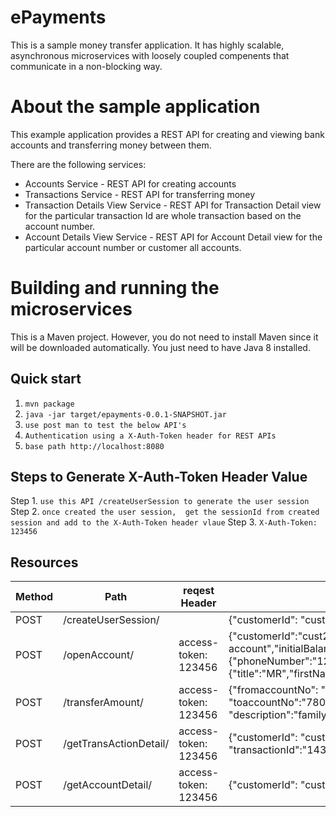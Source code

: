 # ePayments

   This is a sample money transfer application. It has highly scalable,
   asynchronous microservices with loosely coupled compenents that communicate in a non-blocking way.

# About the sample application
   This example application provides a REST API for creating and viewing bank accounts and transferring money between them.

There are the following  services:

* Accounts Service - REST API for creating accounts
* Transactions Service - REST API for transferring money
* Transaction Details View Service  - REST API for Transaction Detail view for the particular transaction Id are whole transaction based on the account number.
* Account Details View Service  - REST API for Account Detail view for the particular account number or customer all accounts.

# Building and running the microservices

This is a Maven project.
However, you do not need to install Maven since it will be downloaded automatically.
You just need to have Java 8 installed.

Quick start
-----------
1. `mvn package`
2. `java -jar target/epayments-0.0.1-SNAPSHOT.jar`
3. `use post man to test the below API's `
4. `Authentication using a X-Auth-Token header for REST APIs`
5. `base path http://localhost:8080`

Steps to Generate X-Auth-Token Header Value
--------------------------------------------
Step 1. `use this API /createUserSession to generate the user session`
Step 2. `once created the user session,  get the sessionId from created session and add to the X-Auth-Token header vlaue`
Step 3. `X-Auth-Token: 123456` 


## Resources

  Method  | Path                   |reqest Header        |     request payload                        
|-------- |----------------------- |-------------------- |------------------------------------------------------------------------------  |
| POST    | /createUserSession/    |                     | {"customerId": "cust2","clientId":"client", "clientSecret":" hello world"} |                     
| POST    | /openAccount/          | access-token: 123456| {"customerId":"cust2","description":"saving account","initialBalance":"500","currencyCode":"EURO","customerInfo":{"phoneNumber":"123456","passportNo":"12345","dateOfBirth":"10/10/1980","name":{"title":"MR","firstName":"Kalidass","lastName":"Mahalingam"}}}|                     
| POST    | /transferAmount/       | access-token: 123456| {"fromaccountNo": "853156270064809678","sourceCurrencyCode":"EURO",  "toaccountNo":"7804361355257525673", "destinationCurrencyCode" :"EURO",   "description":"family expenses", "amount":"100"}|
| POST    | /getTransActionDetail/ | access-token: 123456| {"customerId": "cust1","accountNo":"2697417013674780903", "transactionId":"1434501849526944895"}                           |
| POST    | /getAccountDetail/     | access-token: 123456| {"customerId": "cust2","accountNo":"4325866734929543833"}                          |




